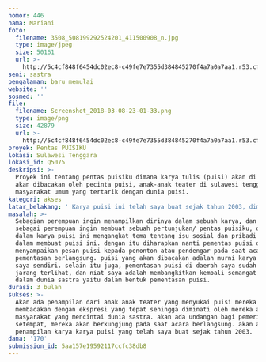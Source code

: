 ```yaml
---
nomor: 446
nama: Mariani
foto:
  filename: 3508_508199292524201_411500908_n.jpg
  type: image/jpeg
  size: 50161
  url: >-
    http://5c4cf848f6454dc02ec8-c49fe7e7355d384845270f4a7a0a7aa1.r53.cf2.rackcdn.com/8f36161c-853a-48a8-9569-c3e879cf1c5c/3508_508199292524201_411500908_n.jpg
seni: sastra
pengalaman: baru memulai
website: ''
sosmed: ''
file:
  filename: Screenshot_2018-03-08-23-01-33.png
  type: image/png
  size: 42879
  url: >-
    http://5c4cf848f6454dc02ec8-c49fe7e7355d384845270f4a7a0a7aa1.r53.cf2.rackcdn.com/562e3cc7-fd35-4bc3-b1f5-c75c903e9b19/Screenshot_2018-03-08-23-01-33.png
proyek: Pentas PUISIKU
lokasi: Sulawesi Tenggara
lokasi_id: Q5075
deskripsi: >-
  Proyek ini tentang pentas puisiku dimana karya tulis (puisi) akan di tampilkan
  akan dibacakan oleh pecinta puisi, anak-anak teater di sulawesi tenggara dan
  masyarakat umum yang tertarik dengan dunia puisi.
kategori: akses
latar_belakang: ' Karya puisi ini telah saya buat sejak tahun 2003, dimana saya mulai tertarik dengan puisi sejak di bangku sekolah, ibu gurubahasa indonesia saya memuji akan karya puisi yang saya buat. Namun dengan keterbatasan dana karya saya hanya tertulis dibuku catatan saya, buku diari yang menumpuk, dengan adanya pentas ini saya akan menampilkan karya tulis ini kepada khalayak umum, sekiranya mereka semua dapat tertarik dengan pementasan puisi ini, dengan karya puisi yang telah lama saya buat. '
masalah: >-
  Sebagian perempuan ingin menampilkan dirinya dalam sebuah karya, dan saya
  sebagai perempuan ingin membuat sebuah pertunjukan/ pentas puisiku, dimana
  dalam karya puisi ini mengangkat tema tentang isu sosial dan pribadi penulis
  dalam membuat puisi ini. dengan itu diharapkan nanti pementas puisi dapat
  menyampaikan pesan puisi kepada penonton atau pendengar pada saat acara
  pementasan berlangsung. puisi yang akan dibacakan adalah murni karya cipta
  saya sendiri. selain itu juga, pementasan puisi di daerah saya sudah sangat
  jarang terlihat, dan niat saya adalah membangkitkan kembali semangat berkarya
  dalam dunia sastra yaitu dalam bentuk pementasan puisi.
durasi: 3 bulan
sukses: >-
  Akan ada penampilan dari anak anak teater yang menyukai puisi mereka akan
  membacakan dengan ekspresi yang tepat sehingga diminati oleh mereka atau pun
  masyarakat yang mencintai dunia sastra. akan ada undangan bagi pemerintah
  setempat, mereka akan berkungjung pada saat acara berlangsung. akan ada
  penampilan karya karya puisi yang telah saya buat sejak tahun 2003. 
dana: '170'
submission_id: 5aa157e19592117ccfc38db8
---
```

